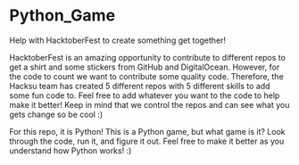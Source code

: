 # Python_Game
Help with HacktoberFest to create something get together!


HacktoberFest is an amazing opportunity to contribute to different repos to get a shirt and some stickers from GitHub and DigitalOcean. However, for the code to count we want to contribute some quality code. Therefore, the Hacksu team has created 5 different repos with 5 different skills to add some fun code to. Feel free to add whatever you want to the code to help make it better! Keep in mind that we control the repos and can see what you gets change so be cool :)


For this repo, it is Python! This is a Python game, but what game is it? Look through the code, run it, and figure it out. Feel free to make it better as you understand how Python works! :)
